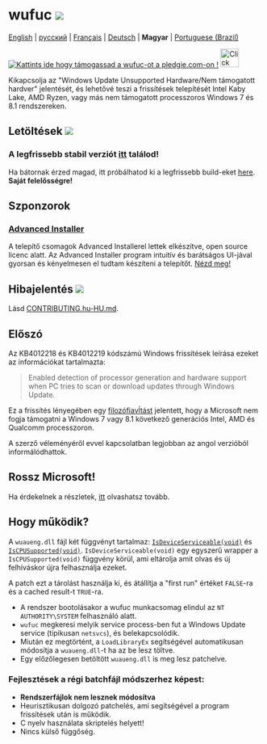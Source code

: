 ﻿# wufuc [![](https://ci.appveyor.com/api/projects/status/0s2unkpokttyslf0?svg=true)](https://ci.appveyor.com/project/zeffy/wufuc)

[English](../README.md) | [русский](README.ru-RU.md) | [Français](README.fr-FR.md) | [Deutsch](README.de-DE.md) | **Magyar** | [Portuguese (Brazil)](README.pt-BR.md)

[![Kattints ide hogy támogassad a wufuc-ot a pledgie.com-on !](https://pledgie.com/campaigns/34055.png)](https://pledgie.com/campaigns/34055) <a href='https://gratipay.com/wufuc/'><img height=37 alt='Click here to tip wufuc on Gratipay!' src='https://cdn.rawgit.com/zeffy/gratipay-badge/master/dist/gratipay.svg' /></a>

Kikapcsolja az "Windows Update Unsupported Hardware/Nem támogatott hardver" jelentését, és lehetővé teszi a frissítések telepítését Intel Kaby Lake, AMD Ryzen, vagy más nem támogatott processzoros Windows 7 és 8.1 rendszereken.

## Letöltések [![](https://img.shields.io/github/downloads/zeffy/wufuc/total.svg)](../../releases)

### A legfrissebb stabil verziót [itt](../../releases/latest) találod!

Ha bátornak érzed magad, itt próbálhatod ki a legfrissebb build-eket [here](https://ci.appveyor.com/project/zeffy/wufuc). **Saját felelősségre!**

## Szponzorok

### [Advanced Installer](http://www.advancedinstaller.com/)
A telepítő csomagok Advanced Installerel lettek elkészítve, open source licenc alatt. Az Advanced Installer program intuitív és barátságos UI-jával gyorsan és kényelmesen el tudtam készíteni a telepítőt. [Nézd meg!](http://www.advancedinstaller.com/)

## Hibajelentés [![](https://isitmaintained.com/badge/resolution/zeffy/wufuc.svg)](https://isitmaintained.com/project/zeffy/wufuc)

Lásd [CONTRIBUTING.hu-HU.md](CONTRIBUTING.hu-HU.md).

## Előszó

Az KB4012218 és KB4012219 kódszámú Windows frissítések leírása ezeket az információkat tartalmazta:

> Enabled detection of processor generation and hardware support when PC tries to scan or download updates through Windows Update.

Ez a frissítés lényegében egy [filozófiavĺtást](https://blogs.windows.com/windowsexperience/2016/01/15/windows-10-embracing-silicon-innovation/) jelentett, hogy a Microsoft nem fogja támogatni a Windows 7 vagy 8.1 következő generációs Intel, AMD és Qualcomm processzoron.

A szerző véleményéről evvel kapcsolatban legjobban az angol verzióból informálódhattok.

## Rossz Microsoft!

Ha érdekelnek a részletek, [itt](../../tree/old-kb4012218-19) olvashatsz tovább.

## Hogy működik?

A `wuaueng.dll` fájl két függvényt tartalmaz: [`IsDeviceServiceable(void)`](https://gist.github.com/zeffy/e5ec266952932bc905eb0cbc6ed72185) és [`IsCPUSupported(void)`](https://gist.github.com/zeffy/1a8f8984d2bec97ae24af63a76278694). `IsDeviceServiceable(void)` egy egyszerű wrapper a `IsCPUSupported(void)` függvény körül, ami eltárolja amit olvas és új felhíváskor újra felhasználja ezeket.

A patch ezt a tárolást használja ki, és átállítja a "first run" értéket `FALSE`-ra és a cached result-t `TRUE`-ra.

- A rendszer bootolásakor a wufuc munkacsomag elindul az `NT AUTHORITY\SYSTEM` felhasználó alatt.
- `wufuc` megkeresi melyik service process-ben fut a Windows Update service (tipikusan `netsvcs`), és belekapcsolódik.
- Miután ez megtörtént, a `LoadLibraryEx` segítségével automatikusan módosítja a `wuaueng.dll`-t ha az be lesz töltve.
- Egy előzőlegesen betöltött `wuaueng.dll` is meg lesz patchelve.

### Fejlesztések a régi batchfájl módszerhez képest:

- **Rendszerfájlok nem lesznek módosítva**
- Heurisztikusan dolgozó patchelés, ami segítségével a program frissítések után is működik.
- C nyelv használata skriptelés helyett!
- Nincs külső függőség.
